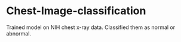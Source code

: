 # Chest-Image-classification
Trained model on NIH chest x-ray data. Classified them as normal or abnormal.
